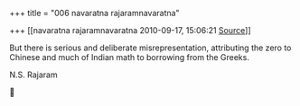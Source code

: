 +++
title = "006 navaratna rajaramnavaratna"

+++
[[navaratna rajaramnavaratna	2010-09-17, 15:06:21 [Source](https://groups.google.com/g/bvparishat/c/Sw0fk8pKm6g)]]





 But there is serious and deliberate misrepresentation, attributing the zero to Chinese and much of Indian math to borrowing from the Greeks.



N.S. Rajaram  
  



